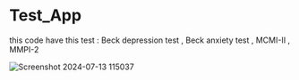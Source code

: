 # Test_App
this code have this test : Beck depression test , Beck anxiety test , MCMI-II , MMPI-2 

![Screenshot 2024-07-13 115037](https://github.com/user-attachments/assets/96051a9a-b631-4eea-b2f2-87509a144cca)
